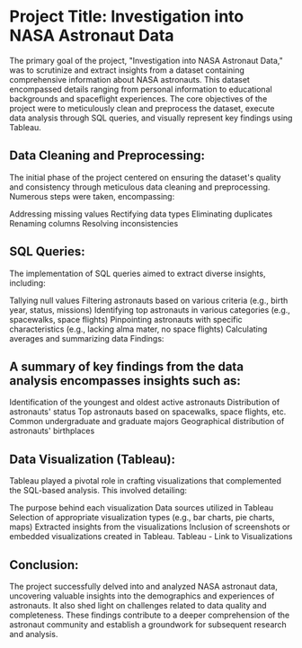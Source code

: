 # Project Title: Investigation into NASA Astronaut Data

The primary goal of the project, "Investigation into NASA Astronaut Data," was to scrutinize and extract insights from a dataset containing comprehensive information about NASA astronauts. This dataset encompassed details ranging from personal information to educational backgrounds and spaceflight experiences. The core objectives of the project were to meticulously clean and preprocess the dataset, execute data analysis through SQL queries, and visually represent key findings using Tableau.

## Data Cleaning and Preprocessing:
The initial phase of the project centered on ensuring the dataset's quality and consistency through meticulous data cleaning and preprocessing. Numerous steps were taken, encompassing:

Addressing missing values
Rectifying data types
Eliminating duplicates
Renaming columns
Resolving inconsistencies

## SQL Queries:
The implementation of SQL queries aimed to extract diverse insights, including:

Tallying null values
Filtering astronauts based on various criteria (e.g., birth year, status, missions)
Identifying top astronauts in various categories (e.g., spacewalks, space flights)
Pinpointing astronauts with specific characteristics (e.g., lacking alma mater, no space flights)
Calculating averages and summarizing data
Findings:

## A summary of key findings from the data analysis encompasses insights such as:

Identification of the youngest and oldest active astronauts
Distribution of astronauts' status
Top astronauts based on spacewalks, space flights, etc.
Common undergraduate and graduate majors
Geographical distribution of astronauts' birthplaces

## Data Visualization (Tableau):
Tableau played a pivotal role in crafting visualizations that complemented the SQL-based analysis. This involved detailing:

The purpose behind each visualization
Data sources utilized in Tableau
Selection of appropriate visualization types (e.g., bar charts, pie charts, maps)
Extracted insights from the visualizations
Inclusion of screenshots or embedded visualizations created in Tableau.
Tableau - Link to Visualizations

## Conclusion:

The project successfully delved into and analyzed NASA astronaut data, uncovering valuable insights into the demographics and experiences of astronauts. It also shed light on challenges related to data quality and completeness. These findings contribute to a deeper comprehension of the astronaut community and establish a groundwork for subsequent research and analysis.
